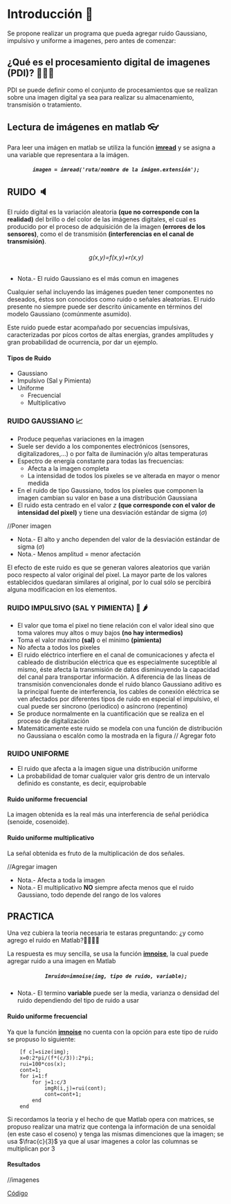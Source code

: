 # Introducción 📖
Se propone realizar un programa que pueda agregar ruido Gaussiano, impulsivo y uniforme a imagenes, pero antes de comenzar:

## ¿Qué es el procesamiento digital de imagenes (PDI)? 🤷‍♂️🤷‍
PDI se puede definir como el conjunto de procesamientos que se realizan sobre una imagen digital ya sea para realizar su almacenamiento, transmisión o tratamiento.

## Lectura de imágenes en matlab 👓
Para leer una imágen en matlab se utiliza la función <a href="https://la.mathworks.com/help/matlab/ref/imread.html"> **imread**</a> y se asigna a una variable que representara a la imágen.

<h5 align="center"><code>imagen = imread('ruta/nombre de la imágen.extensión');</code></h5>

## RUIDO 🔈
El ruido digital es la variación aleatoria **(que no corresponde con la realidad)** del brillo o del color de las imágenes digitales, el cual es producido por el proceso de adquisición de la imagen **(errores de los sensores)**, como el de transmisión **(interferencias en el canal de transmisión)**.

<h6 align="center"> g(x,y)=f(x,y)+r(x,y) </h6>

* Nota.- El ruido Gaussiano es el más comun en imagenes
  
Cualquier señal incluyendo las imágenes pueden tener componentes no deseados, éstos son conocidos como ruido o señales aleatorias. El ruido presente no siempre puede ser descrito únicamente en términos del modelo Gaussiano (comúnmente asumido).

Este ruido puede estar acompañado por secuencias impulsivas, caracterizadas por pícos cortos de altas energías, grandes amplitudes y gran probabilidad de ocurrencia, por dar un ejemplo.

#### Tipos de Ruido
* Gaussiano
* Impulsivo (Sal y Pimienta)
* Uniforme
  * Frecuencial
  * Multiplicativo

### RUIDO GAUSSIANO 📈
* Produce pequeñas variaciones en la imagen
* Suele ser devido a los componentes electrónicos (sensores, digitalizadores,...) o por falta de iluminación y/o altas temperaturas
* Espectro de energía constante para todas las frecuencias:
  * Afecta a la imagen completa
  * La intensidad de todos los pixeles se ve alterada en mayor o menor medida
* En el ruido de tipo Gaussiano, todos los píxeles que componen la imagen cambian su valor en base a una distribución Gaussiana
* El ruido esta centrado en el valor $z$ **(que corresponde con el valor de intensidad del pixel)** y tiene una desviación estándar de sigma ($\sigma$)

//Poner imagen 

* Nota.- El alto y ancho dependen del valor de la desviación estándar de sigma ($\sigma$)
* Nota.- Menos amplitud = menor afectación

El efecto de este ruido es que se generan valores aleatorios que varián poco respecto al valor original del pixel. La mayor parte de los valores establecidos quedaran similares al original, por lo cual sólo se percibirá alguna modificacion en los elementos.

### RUIDO IMPULSIVO (SAL Y PIMIENTA) 🧂 🌶
* El valor que toma el pixel no tiene relación con el valor ideal sino que toma valores muy altos o muy bajos **(no hay intermedios)**
* Toma el valor máximo **(sal)** o el minimo **(pimienta)**
* No afecta a todos los pixeles
* El ruido eléctrico interfiere en el canal de comunicaciones y afecta el cableado de distribución eléctrica que es especialmente suceptible al mismo, éste afecta la transmisión de datos disminuyendo la capacidad del canal para transportar información. A diferencia de las líneas de transmisión convencionales donde el ruido blanco Gaussiano aditivo es la principal fuente de interferencia, los cables de conexión eléctrica se ven afectados por diferentes tipos de ruido en especial el impulsivo, el cual puede ser sincrono (periodico) o asíncrono (repentino)
* Se produce normalmente en la cuantificación que se realiza en el proceso de digitalización
* Matemáticamente este ruido se modela con una función de distribución no Gaussiana o escalón como la mostrada en la figura
  // Agregar foto

### RUIDO UNIFORME
* El ruido que afecta a la imagen sigue una distribución uniforme
* La probabilidad de tomar cualquier valor gris dentro de un intervalo definido es constante, es decir, equiprobable

#### Ruido uniforme frecuencial
La imagen obtenida es la real más una interferencia de señal periódica (senoide, cosenoide).

#### Ruido uniforme multiplicativo
La señal obtenida es fruto de la multiplicación de dos señales.

//Agregar imagen

* Nota.- Afecta a toda la imagen
* Nota.- El multiplicativo **NO** siempre afecta menos que el ruido Gaussiano, todo depende del rango de los valores

## PRACTICA
Una vez cubiera la teoria necesaria te estaras preguntando: ¿y como agrego el ruido en Matlab?🤷‍♀️🤷‍♂️

La respuesta es muy sencilla, se usa la función <a href="https://la.mathworks.com/help/images/ref/imnoise.html">**imnoise**</a>, la cual puede agregar ruido a una imagen en Matlab

<h5 align="center"><code>Imruido=imnoise(img, tipo de ruido, variable);</code></h5>

* Nota.- El termino **variable** puede ser la media, varianza o densidad del ruido dependiendo del tipo de ruido a usar
  
#### Ruido uniforme frecuencial
Ya que la función <a href="https://la.mathworks.com/help/images/ref/imnoise.html">**imnoise**</a> no cuenta con la opción para este tipo de ruido se propuso lo siguiente:

~~~
    [f c]=size(img);
    x=0:2*pi/(f*(c/3)):2*pi;
    rui=100*cos(x);
    cont=1;
    for i=1:f
        for j=1:c/3
            imgR(i,j)=rui(cont);
            cont=cont+1;
        end
    end
~~~

Si recordamos la teoria y el hecho de que Matlab opera con matrices, se propuso realizar una matriz que contenga la información de una senoidal (en este caso el coseno) y tenga las mismas dimenciones que la imagen; se usa $\frac{c}{3}$ ya que al usar imagenes a color las columnas se multiplican por 3

#### Resultados

//imagenes

<a href="https://github.com/ArturoEmmanuelToledoAguado/Img_Ruido/blob/main/Img_Ruido.m">Código</a>